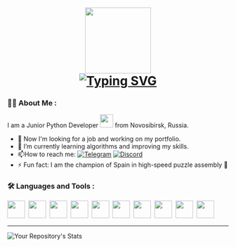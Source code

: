 <h1 align="center"><img height="150" src="https://i.pinimg.com/originals/0c/6b/11/0c6b1149f8f6c2c8855a7720a88404d2.gif"</h1>
<div><a href="https://git.io/typing-svg"><img src="https://readme-typing-svg.demolab.com?font=Permanent+Marker&pause=1000&color=E8DF2C&background=FFEB4700&center=true&vCenter=true&width=250&lines=Hi+there%2C+I'm+Lina!" alt="Typing SVG" /></a></div>
  
### :woman_technologist: About Me :
  I am a Junior Python Developer <img src="https://media.giphy.com/media/WUlplcMpOCEmTGBtBW/giphy.gif" width="30"> from Novosibirsk, Russia.
- :telescope: Now I'm looking for a job and working on my portfolio.
- 🌱 I’m currently learning algorithms and improving my skills.
- :mailbox:How to reach me: [![Telegram](https://img.shields.io/badge/Telegram-2CA5E0?style=for-the-badge&logo=telegram&logoColor=white)](https://t.me/lintyajka)
  [![Discord](https://img.shields.io/badge/Discord-%235865F2.svg?style=for-the-badge&logo=discord&logoColor=white)](https://discordapp.com/users/229156299667931136/)
- ⚡ Fun fact: I am the champion of Spain in high-speed puzzle assembly 🧩
  
### :hammer_and_wrench: Languages and Tools :
<div>
<img src="https://cdn.jsdelivr.net/gh/devicons/devicon/icons/python/python-original-wordmark.svg" width="40" height="40" />&nbsp;
<img src="https://cdn.jsdelivr.net/gh/devicons/devicon/icons/django/django-plain.svg" width="40" height="40" />&nbsp;
<img src="https://upload.wikimedia.org/wikipedia/commons/thumb/1/1d/PyCharm_Icon.svg/200px-PyCharm_Icon.svg.png" width="40" height="40" />&nbsp;
<img src="https://cdn.jsdelivr.net/gh/devicons/devicon/icons/github/github-original-wordmark.svg" width="40" height="40" />&nbsp;
<img src="https://cdn.jsdelivr.net/gh/devicons/devicon/icons/docker/docker-original-wordmark.svg" width="40" height="40" />&nbsp;
<img src="https://cdn.jsdelivr.net/gh/devicons/devicon/icons/nginx/nginx-original.svg" width="40" height="40" />&nbsp;
<img src="https://cdn.jsdelivr.net/gh/devicons/devicon/icons/sqlite/sqlite-original-wordmark.svg" width="40" height="40" />&nbsp;
<img src="https://cdn.jsdelivr.net/gh/devicons/devicon/icons/postgresql/postgresql-original-wordmark.svg" width="40" height="40" />&nbsp;
<img src="https://cdn.jsdelivr.net/gh/devicons/devicon/icons/jupyter/jupyter-original-wordmark.svg" width="40" height="40" />&nbsp;
<img src="https://cdn.jsdelivr.net/gh/devicons/devicon/icons/pytest/pytest-original-wordmark.svg" width="40" height="40" />&nbsp;
</div>

---
  
![Your Repository's Stats](https://github-readme-stats.vercel.app/api?username=shershlina&show_icons=true)
